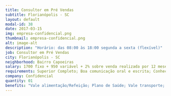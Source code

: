 ```yaml
---
title: Consultor em Pré Vendas
subtitle: Florianópolis - SC
layout: default
modal-id: 38
date: 2017-03-15
img: empresa-confidencial.png
thumbnail: empresa-confidencial.png
alt: image-alt
description: "Horário: das 08:00 às 18:00 segunda a sexta (flexível)"
job: Consultor em Pré Vendas
city: Florianópolis - SC
neighborhood: Bairro Capoeiras
salary: 1700 fixo + 950 variável + 2% sobre venda realizada por 12 meses
requirements: Superior Completo; Boa comunicação oral e escrita; Conhecimento das ferramentas do Office (Word, Excel e Power Point);Facilidade com ferramentas de busca da internet;
company: Confidencial
quantity: 01
benefits: "Vale alimentação/Refeição; Plano de Saúde; Vale transporte; Plano Odontológico; PPR/PL"
---
```

